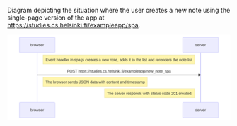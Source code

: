 Diagram depicting the situation where the user creates a new note using the single-page version of the app at https://studies.cs.helsinki.fi/exampleapp/spa.

![Diagram for spa loading](./diagram_03.svg)